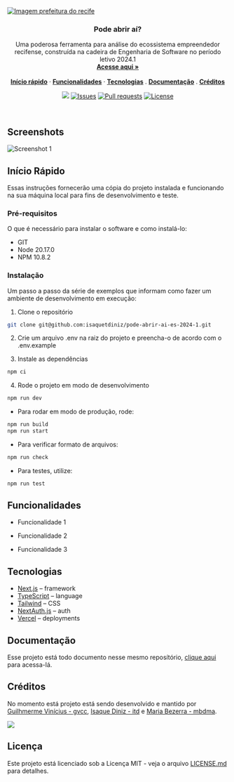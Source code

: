<a href="https://pode-abrir-ai.vercel.app">
<img align="center" src="https://github.com/user-attachments/assets/f5c2b48c-0faf-4925-b1d5-d73d790424cf" alt="Imagem prefeitura do recife">
</a>

<h3 align="center">Pode abrir aí?</h3>

<p align="center">
    Uma poderosa ferramenta para análise do ecossistema empreendedor recifense, construída na cadeira de Engenharia de Software no período letivo 2024.1
    <br />
    <a href="https://pode-abrir-ai.vercel.app"><strong>Acesse aqui »</strong></a>
    <br />
    <br />
    <a href="#Início Rápido"><strong>Início rápido</strong></a> ·
    <a href="#Funcionalidades"><strong>Funcionalidades</strong></a> ·
    <a href="#Tecnologias"><strong>Tecnologias</strong></a> .
    <a href="#Documentação"><strong>Documentação</strong></a> .
    <a href="#Créditos"><strong>Créditos</strong></a>
</p>

<p align="center">
  <img src="https://img.shields.io/badge/status-active-success.svg">
  <a href="https://github.com/isaquetdiniz/pode-abrir-ai-es-2024-1/issues"><img src="https://img.shields.io/github/issues/isaquetdiniz/pode-abrir-ai-es-2024-1.svg" alt="Issues"></a>
  <a href=""><img src="https://img.shields.io/github/issues-pr/isaquetdiniz/pode-abrir-ai-es-2024-1.svg" alt="Pull requests"></a>
  <a href="https://github.com/isaquetdiniz/pode-abrir-ai-es-2024-1/blob/main/LICENSE">
    <img src="https://img.shields.io/github/license/isaquetdiniz/pode-abrir-ai-es-2024-1?label=license&logo=github&color=f80&logoColor=fff" alt="License" />
  </a>
</p>

<br/>

## Screenshots

![Screenshot 1](link-para-screenshot.png)

## Início Rápido

Essas instruções fornecerão uma cópia do projeto instalada e funcionando na sua máquina local para fins de desenvolvimento e teste.

### Pré-requisitos

O que é necessário para instalar o software e como instalá-lo:

- GIT
- Node 20.17.0
- NPM 10.8.2

### Instalação

Um passo a passo da série de exemplos que informam como fazer um ambiente de desenvolvimento em execução:

1. Clone o repositório

```bash
git clone git@github.com:isaquetdiniz/pode-abrir-ai-es-2024-1.git
```

2. Crie um arquivo .env na raiz do projeto e preencha-o de acordo com o .env.example

3. Instale as dependências

```bash
npm ci
```

4. Rode o projeto em modo de desenvolvimento

```bash
npm run dev
```

- Para rodar em modo de produção, rode:

```bash
npm run build
npm run start
```

- Para verificar formato de arquivos:

```bash
npm run check
```

- Para testes, utilize:

```bash
npm run test
```

## Funcionalidades

- Funcionalidade 1

- Funcionalidade 2

- Funcionalidade 3

## Tecnologias

- [Next.js](https://nextjs.org/) – framework
- [TypeScript](https://www.typescriptlang.org/) – language
- [Tailwind](https://tailwindcss.com/) – CSS
- [NextAuth.js](https://next-auth.js.org/) – auth
- [Vercel](https://vercel.com/) – deployments

## Documentação

Esse projeto está todo documento nesse mesmo reposítório, [clique aqui](/docs) para acessa-lá.

## Créditos

No momento está projeto está sendo desenvolvido e mantido por [Guilhmerme Vinícius - gvcc](https://github.com/GUIBA4), [Isaque Diniz - itd](https://github.com/isaquetdiniz) e [Maria Bezerra - mbdma](https://github.com/mariabdma).

<a href="https://github.com/isaquetdiniz/pode-abrir-ai-es-2024-1/graphs/contributors">
  <img src="https://contrib.rocks/image?repo=isaquetdiniz/pode-abrir-ai-es-2024-1" />
</a>

## Licença

Este projeto está licenciado sob a Licença MIT - veja o arquivo [LICENSE.md](LICENSE) para detalhes.
